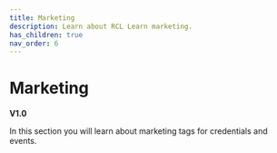 ```yaml
---
title: Marketing
description: Learn about RCL Learn marketing.
has_children: true
nav_order: 6
---
```


# Marketing
**V1.0**

In this section you will learn about marketing tags for credentials and events.
